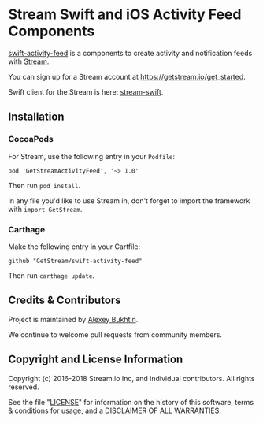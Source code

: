# Stream Swift and iOS Activity Feed Components

[swift-activity-feed](https://github.com/GetStream/swift-activity-feed) is a components to create activity and notification feeds with [Stream](https://getstream.io/).

You can sign up for a Stream account at https://getstream.io/get_started.

Swift client for the Stream is here: [stream-swift](https://github.com/GetStream/stream-swift).

## Installation

### CocoaPods

For Stream, use the following entry in your `Podfile`:
```
pod 'GetStreamActivityFeed', '~> 1.0'
```
Then run `pod install`.

In any file you'd like to use Stream in, don't forget to import the framework with `import GetStream`.

### Carthage

Make the following entry in your Cartfile:
```
github "GetStream/swift-activity-feed"
```
Then run `carthage update`.

## Credits & Contributors

Project is maintained by [Alexey Bukhtin](https://github.com/buh).

We continue to welcome pull requests from community members.

## Copyright and License Information

Copyright (c) 2016-2018 Stream.io Inc, and individual contributors. All rights reserved.

See the file "[LICENSE](https://github.com/GetStream/swift-activity-feed/blob/master/LICENSE)" for information on the history of this software, terms & conditions for usage, and a DISCLAIMER OF ALL WARRANTIES.
